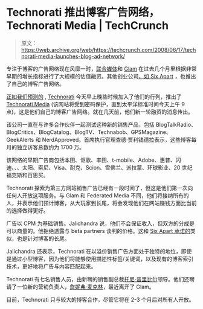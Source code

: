 # Technorati 推出博客广告网络，Technorati Media | TechCrunch

> 原文：<https://web.archive.org/web/https://techcrunch.com/2008/06/17/technorati-media-launches-blog-ad-network/>

 [](https://web.archive.org/web/20230324084019/http://www.crunchbase.com/company/technorati) 专注于博客的广告网络现在风靡一时，[联合媒体](https://web.archive.org/web/20230324084019/https://techcrunch.com/2008/04/03/rumor-federated-media-takes-50-million-on-a-200-million-valuation/)和 [Glam](https://web.archive.org/web/20230324084019/https://techcrunch.com/2008/02/24/glam-closes-massive-d-round/) 在过去几个月里根据非常早期的增长指标进行了大规模的估值融资。其他创业公司[，如 Six Apart](https://web.archive.org/web/20230324084019/https://techcrunch.com/2008/04/20/six-apart-launches-ad-network-moves-into-services/) ，也推出了自己的博客广告网络。

[正如我们预测的](https://web.archive.org/web/20230324084019/https://techcrunch.com/2008/02/29/technorati-to-launch-blogger-advertising-network/) , [Technorati](https://web.archive.org/web/20230324084019/http://www.technorati.com/) 今天早上晚些时候加入了他们的行列，推出了 [Technorati Media](https://web.archive.org/web/20230324084019/http://www.technoratimedia.com/) (该网站将受到密码保护，直到太平洋标准时间今天上午 9 点)，这是他们自己的博客广告网络。就在几天前，他们新一轮融资的消息传出。

该公司一直在与许多合作伙伴一起测试这种新的销售产品，包括 BlogTalkRadio、BlogCritics、BlogCatalog、BlogTV、Technabob、GPSMagazine、GeekAlerts 和 NerdApproved。首席执行官理查德·贾利钱德拉表示，这些博客每月的独立访客总数约为 1700 万。

该网络的早期广告商包括本田、讴歌、丰田、t-mobile、Adobe、惠普、闪迪、、、太阳、索尼、Visa、耐克、Scion、雪佛兰、派拉蒙、环球影业、20 世纪福克斯和百思买。

Technorati 探索为第三方网站销售广告已经有一段时间了，但这是他们第一次向任何人开放这项服务。与 Glam 和 Federated Media 不同，他们将接纳所有的人，并表示他们预计博客，从大玩家到长尾，将会发现他们在网站赚钱方面比当前的选择做得更好。

广告以 CPM 为基础销售。Jalichandra 说，他们不会保证收入，但双方的分成是可以商量的。他拒绝透露与 beta partners 谈判的价格。这和 [Six Apart 承诺的](https://web.archive.org/web/20230324084019/https://techcrunch.com/2008/04/20/six-apart-launches-ad-network-moves-into-services/)类似，也是针对博客的长尾。

Jalichandra 还表示，Technorati 在以溢价销售广告方面处于独特的地位，即使是通过小型博客，因为他们将能够使用描述性标签/关键词，以及现有的博客索引技术，更好地将广告与内容匹配起来。

Technorati 有七名销售人员，由新聘的销售副总裁[托尼·普里比尔](https://web.archive.org/web/20230324084019/http://www.crunchbase.com/person/tony-pribyl)领导。他们还聘请了一位新的营销负责人，[詹妮弗·麦克林](https://web.archive.org/web/20230324084019/http://www.crunchbase.com/person/jennifer-mclean)，最近离开了 Glam。

目前，Technorati 只与较大的博客合作，尽管它将在 2-3 个月后对所有人开放。